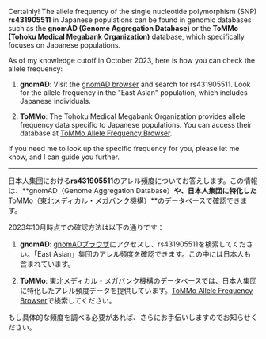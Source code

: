 Certainly! The allele frequency of the single nucleotide polymorphism (SNP) **rs431905511** in Japanese populations can be found in genomic databases such as the **gnomAD (Genome Aggregation Database)** or the **ToMMo (Tohoku Medical Megabank Organization)** database, which specifically focuses on Japanese populations.

As of my knowledge cutoff in October 2023, here is how you can check the allele frequency:

1. **gnomAD**: Visit the [gnomAD browser](https://gnomad.broadinstitute.org/) and search for rs431905511. Look for the allele frequency in the "East Asian" population, which includes Japanese individuals.

2. **ToMMo**: The Tohoku Medical Megabank Organization provides allele frequency data specific to Japanese populations. You can access their database at [ToMMo Allele Frequency Browser](https://afb.megabank.tohoku.ac.jp/).

If you need me to look up the specific frequency for you, please let me know, and I can guide you further.

---

日本人集団における**rs431905511**のアレル頻度についてお答えします。この情報は、**gnomAD（Genome Aggregation Database）**や、日本人集団に特化した**ToMMo（東北メディカル・メガバンク機構）**のデータベースで確認できます。

2023年10月時点での確認方法は以下の通りです：

1. **gnomAD**: [gnomADブラウザ](https://gnomad.broadinstitute.org/)にアクセスし、rs431905511を検索してください。「East Asian」集団のアレル頻度を確認できます。この中には日本人も含まれています。

2. **ToMMo**: 東北メディカル・メガバンク機構のデータベースでは、日本人集団に特化したアレル頻度データを提供しています。[ToMMo Allele Frequency Browser](https://afb.megabank.tohoku.ac.jp/)で検索してください。

もし具体的な頻度を調べる必要があれば、さらにお手伝いしますのでお知らせください。